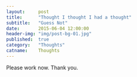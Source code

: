 ```yaml
---
layout:     post
title:      "Thought I thought I had a thought"
subtitle:   "Guess Not"
date:       2015-06-04 12:00:00
header-img: "img/post-bg-01.jpg"
published:  true
category:   "Thoughts"
catname:    Thoughts
---
```


<p>Please work now. Thank you.</p>
